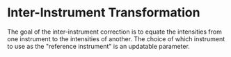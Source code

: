 # Inter-Instrument Transformation
The goal of the inter-instrument correction is to equate the intensities from one instrument to the intensities of another.
The choice of which instrument to use as the "reference instrument" is an updatable parameter. 